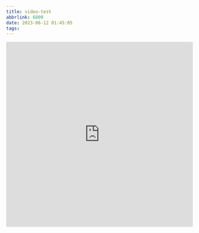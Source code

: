 ```yaml
---
title: video-test
abbrlink: 6809
date: 2023-06-12 01:45:05
tags:
---
```


<iframe 
	height=498 width=100% 
	src="https://tencent.cos.mobaijun.com/video/1.mp4" 
	frameborder=0 allowfullscreen>
</iframe>
